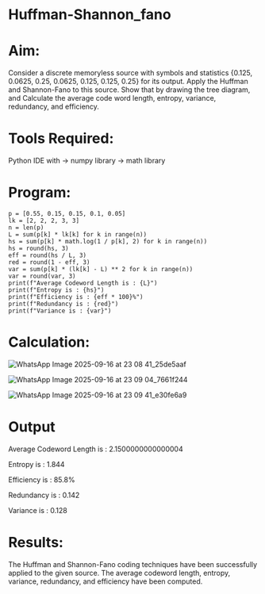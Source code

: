 # Huffman-Shannon_fano
# Aim:
Consider a discrete memoryless source with symbols and statistics {0.125, 0.0625, 0.25, 0.0625, 0.125, 0.125, 0.25} for its output. 
Apply the Huffman and Shannon-Fano to this source. 
Show that by drawing the tree diagram, and 
Calculate the average code word length, entropy, variance, redundancy, and efficiency.
# Tools Required:
Python IDE with
-> numpy library
-> math library
# Program:
```import math
p = [0.55, 0.15, 0.15, 0.1, 0.05]
lk = [2, 2, 2, 3, 3]
n = len(p)
L = sum(p[k] * lk[k] for k in range(n))
hs = sum(p[k] * math.log(1 / p[k], 2) for k in range(n))
hs = round(hs, 3)
eff = round(hs / L, 3)
red = round(1 - eff, 3)
var = sum(p[k] * (lk[k] - L) ** 2 for k in range(n))
var = round(var, 3)
print(f"Average Codeword Length is : {L}")
print(f"Entropy is : {hs}")
print(f"Efficiency is : {eff * 100}%")
print(f"Redundancy is : {red}")
print(f"Variance is : {var}")
```

# Calculation:
![WhatsApp Image 2025-09-16 at 23 08 41_25de5aaf](https://github.com/user-attachments/assets/53557990-cd59-4eb6-95df-a824c4993575)

![WhatsApp Image 2025-09-16 at 23 09 04_7661f244](https://github.com/user-attachments/assets/2bbb6891-7bb5-4cca-bdf8-5ab38e14cf4e)

![WhatsApp Image 2025-09-16 at 23 09 41_e30fe6a9](https://github.com/user-attachments/assets/736ec652-c998-4645-8ec4-3d9d648d9ab3)
# Output
Average Codeword Length is : 2.1500000000000004

Entropy is : 1.844

Efficiency is : 85.8%

Redundancy is : 0.142

Variance is : 0.128

# Results:
The Huffman and Shannon-Fano coding techniques have been successfully applied to
 the given source. The average codeword length, entropy, variance, redundancy, and
 efficiency have been computed.
